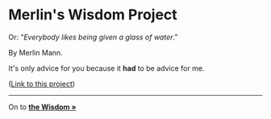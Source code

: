 # Merlin's Wisdom Project

Or: “*Everybody likes being given a glass of water*.”

By Merlin Mann.

It's only advice for you because it **had** to be advice for me.

([Link to this project](http://wisdom.limo))

----

On to [**the Wisdom »**](http://wisdom.limo)
